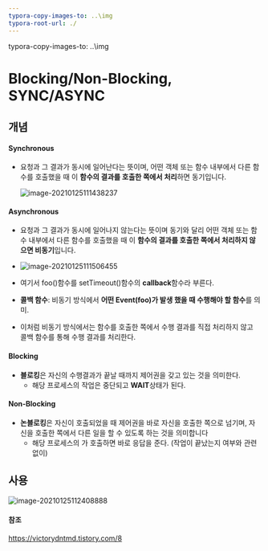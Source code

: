 ```yaml
---
typora-copy-images-to: ..\img
typora-root-url: ./
---
```



typora-copy-images-to: ..\img

# Blocking/Non-Blocking, SYNC/ASYNC

## 개념

#### Synchronous

- 요청과 그 결과가 동시에 일어난다는 뜻이며, 어떤 객체 또는 함수 내부에서 다른 함수를 호출했을 때 이 **함수의 결과를 호출한 쪽에서 처리**하면 동기입니다.

  ![image-20210125111438237](C:\Users\rlawk\Desktop\SpringStudy\Theory\img\image-20210125111438237.png)

#### Asynchronous

* 요청과 그 결과가 동시에 일어나지 않는다는 뜻이며 동기와 달리 어떤 객체 또는 함수 내부에서 다른 함수를 호출했을 때 이 **함수의 결과를 호출한 쪽에서 처리하지 않으면 비동기**입니다.

- ![image-20210125111506455](C:\Users\rlawk\Desktop\SpringStudy\Theory\img\image-20210125111506455.png)

- 여기서 foo()함수를 setTimeout()함수의 **callback**함수라 부른다.

- **콜백 함수**:  비동기 방식에서 **어떤 Event(foo)가 발생 했을 때 수행해야 할 함수**를 의미.

- 이처럼 비동기 방식에서는 함수를 호출한 쪽에서 수행 결과를 직접 처리하지 않고 콜백 함수를 통해 수행 결과를 처리한다.

#### Blocking

- **블로킹**은 자신의 수행결과가 끝날 때까지 제어권을 갖고 있는 것을 의미한다. 
  - 해당 프로세스의 작업은 중단되고 **WAIT**상태가 된다. 

#### Non-Blocking

- **논블로킹**은 자신이 호출되었을 때 제어권을 바로 자신을 호출한 쪽으로 넘기며, 자신을 호출한 쪽에서 다른 일을 할 수 있도록 하는 것을 의미합니다
  - 해당 프로세스의 가 호출하면 바로 응답을 준다. (작업이 끝났는지 여부와 관련없이)

## 사용

![image-20210125112408888](/../img/image-20210125113022194.png)





#### 참조

https://victorydntmd.tistory.com/8